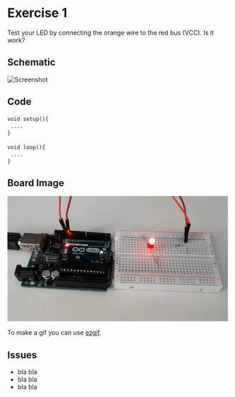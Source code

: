 

# Exercise 1 
Test your LED by connecting the orange wire to the red bus (VCC). Is it work? 


## Schematic 
 ![Screenshot](screenshot.png) 

## Code
 ```Arduino
void setup(){
  ....
}

void loop(){
  ....
}
```
  
## Board Image
![Board](Arduino_LED.gif?raw=true)

To make a gif you can use [ezgif](https://ezgif.com/maker).
## Issues
- bla bla
- bla bla
- bla bla
